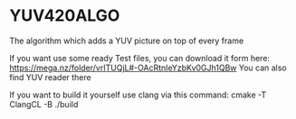 # YUV420ALGO
The algorithm which adds a YUV picture on top of every frame

If you want use some ready Test files, you can download it form here: https://mega.nz/folder/vrITUQjL#-OAcRtnIeYzbKv0GJh1QBw
You can also find YUV reader there

If you want to build it yourself use clang via this command: cmake -T ClangCL -B ./build